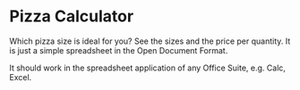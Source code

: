 Pizza Calculator
================

Which pizza size is ideal for you? See the sizes and the price per quantity. It is just a simple spreadsheet in the Open Document Format.

It should work in the spreadsheet application of any Office Suite, e.g. Calc, Excel.
